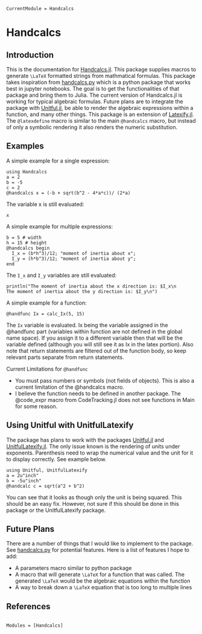 ```@meta
CurrentModule = Handcalcs
```

# Handcalcs

## Introduction

This is the documentation for [Handcalcs.jl](https://github.com/co1emi11er2/Handcalcs.jl). This package supplies macros to generate ``\LaTeX`` formatted strings from mathmatical formulas. This package takes inspiration from [handcalcs.py](https://github.com/connorferster/handcalcs) which is a python package that works best in jupyter notebooks. The goal is to get the functionalities of that package and bring them to Julia. The current version of Handcalcs.jl is working for typical algebraic formulas. Future plans are to integrate the package with [Unitful.jl](https://painterqubits.github.io/Unitful.jl/stable/), be able to render the algebraic expressions within a function, and many other things. This package is an extension of [Latexify.jl](https://github.com/korsbo/Latexify.jl). The `@latexdefine` macro is similar to the main `@handcalcs` macro, but instead of only a symbolic rendering it also renders the numeric substitution.

## Examples
A simple example for a single expression:

```@example main
using Handcalcs
a = 2
b = -5
c = 2
@handcalcs x = (-b + sqrt(b^2 - 4*a*c))/ (2*a)
```
The variable x is still evaluated:
```@example main
x
```

A simple example for multiple expressions:
```@example main
b = 5 # width
h = 15 # height
@handcalcs begin
  I_x = (b*h^3)/12; "moment of inertia about x";
  I_y = (h*b^3)/12; "moment of inertia about y";
end
```

The `I_x` and `I_y` variables are still evaluated:

```@example main
println("The moment of inertia about the x direction is: $I_x\n
The moment of inertia about the y direction is: $I_y\n")
```

A simple example for a function:
```@example main
@handfunc Ix = calc_Ix(5, 15)
```
The `Ix` variable is evaluated. Ix being the variable assigned in the @handfunc part (variables within function are not defined in the global name space). If you assign it to a different variable then that will be the variable defined (although you will still see it as Ix in the latex portion). Also note that return statements are filtered out of the function body, so keep relevant parts separate from return statements.

Current Limitations for `@handfunc`
- You must pass numbers or symbols (not fields of objects). This is also a current limitation of the @handcalcs macro.
- I believe the function needs to be defined in another package. The @code_expr macro from CodeTracking.jl does not see functions in Main for some reason.

## Using Unitful with UnitfulLatexify

The package has plans to work with the packages [Unitful.jl](https://painterqubits.github.io/Unitful.jl/stable/) and [UnitfulLatexify.jl](https://gustaphe.github.io/UnitfulLatexify.jl/stable/). The only issue known is the rendering of units under exponents. Parenthesis need to wrap the numerical value and the unit for it to display correctly. See example below.

```@example main
using Unitful, UnitfulLatexify
a = 2u"inch"
b = -5u"inch"
@handcalc c = sqrt(a^2 + b^2)
```
You can see that it looks as though only the unit is being squared. This should be an easy fix. However, not sure if this should be done in this package or the UnitfulLatexify package.

## Future Plans

There are a number of things that I would like to implement to the package. See [handcalcs.py](https://github.com/connorferster/handcalcs) for potential features. Here is a list of features I hope to add:

- A parameters macro similar to python package
- A macro that will generate ``\LaTeX`` for a function that was called. The generated ``\LaTeX`` would be the algebraic equations within the function
- A way to break down a ``\LaTeX`` equation that is too long to multiple lines

## References
```@index
```

```@autodocs
Modules = [Handcalcs]
```
